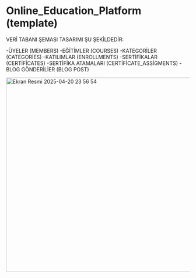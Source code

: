 # Online_Education_Platform (template)

VERİ TABANI ŞEMASI TASARIMI ŞU ŞEKİLDEDİR:

-ÜYELER (MEMBERS)
-EĞİTİMLER (COURSES)
-KATEGORİLER (CATEGORİES)
-KATILIMLAR (ENROLLMENTS)
-SERTİFİKALAR (CERTİFİCATES)
-SERTİFİKA ATAMALARI (CERTİFİCATE_ASSİGMENTS)
-BLOG GÖNDERİLİER (BLOG POST)

<img width="531" alt="Ekran Resmi 2025-04-20 23 56 54" src="https://github.com/user-attachments/assets/1d1dad92-ffa2-4b0a-9790-11a71c0fd18f" />

